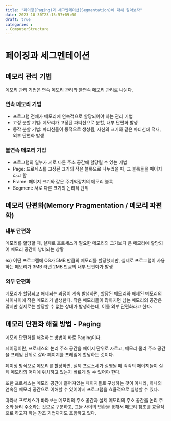 ```yaml
---
title: "페이징(Paging)과 세그멘테이션(Segmentation)에 대해 알아보자"
date: 2023-10-30T23:15:57+09:00
draft: true
categories :
- ComputerStructure
---
```


# 페이징과 세그멘테이션
## 메모리 관리 기법
메모리 관리 기법은 연속 메모리 관리와 불연속 메모리 관리로 나뉜다.

### 연속 메모리 기법
- 프로그램 전체가 메모리에 연속적으로 할당되어야 하는 관리 기법
- 고정 분할 기법: 메모리가 고정된 파티션으로 분할, 내부 단편화 발생
- 동작 분할 기법: 파티션들이 동적으로 생성됨, 자신의 크기와 같은 파티션에 적재, 외부 단편화 발생

### 불연속 메모리 기법
- 프로그램의 일부가 서로 다른 주소 공간에 할당될 수 있는 기법
- Page: 프로세스를 고정된 크기의 작은 블록으로 나누었을 때, 그 블록들을 페이지라고 함
- Frame: 페이지 크기와 같은 주기억장치의 메모리 블록
- Segment: 서로 다른 크기의 논리적 단위

## 메모리 단편화(Memory Pragmentation / 메모리 파편화)
### 내부 단편화
메모리를 할당할 때, 실제로 프로세스가 필요한 메모리의 크기보다 큰 메모리에 할당되어 메모리 공간이 낭비되는 상황

ex) 어떤 프로그램에 OS가 5MB 만큼의 메모리를 할당했지만, 실제로 프로그램이 사용하는 메모리가 3MB 라면 2MB 만큼의 내부 단편화가 발생

### 외부 단편화
메모리가 할당되고 해제되는 과정이 계속 발생하면, 할당된 메모리와 해제된 메모리의 사이사이에 작은 메모리가 발생한다. 작은 메모리들이 많아지면 남는 메모리의 공간은 많지만 실제로는 할당할 수 없는 상태가 
발생하는데, 이를 외부 단편화라고 한다.

## 메모리 단편화 해결 방법 - Paging
메모리 단편화를 해걸하는 방법이 바로 Paging이다.

페이징이란, 프로세스의 논리 주소 공간을 페이지 단위로 자르고,
메모리 물리 주소 공간을 프레임 단위로 잘라 페이지를 프레임에 할당하는 것이다.

페이징 방식으로 메모리를 할당하면, 실제 프로스세가 실행될 때 각각의 페이지들이 실제 메모리의 어디에 위치하고 있는지 빠르게 알 수 있어야 한다.

또한 프로세스는 메모리 공간에 흩어져있는 페이지들로 구성하는 것이 아니라, 하나의 연속된 메모리 공간으로 이해할 수 있어야지 프로그램을 효율적으로 실행할 수 있다.

따라서 프로세스가 바라보는 메모리의 주소 공간과 실제 메모리의 주소 공간을 논리 주소와 물리 주소라는 것으로 구분하고,
그들 사이의 변환을 통해서 메모리 참조를 효율적으로 하고자 하는 참조 기법까지도 포함하고 있다.

